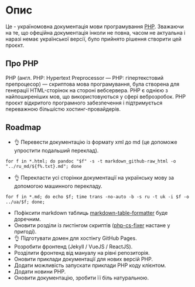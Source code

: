# Опис
Це - україномовна документація мови програмування [PHP](https://php.net). 
Зважаючи на те, що офеційна документація інколи не повна, часом не актуальна і наразі немає української версії, було прийнято рішення створити цей проєкт.

## Про PHP
PHP (англ. PHP: Hypertext Preprocessor — PHP: гіпертекстовий препроцесор) — скриптова мова програмування, була створена для генерації HTML-сторінок на стороні вебсервера. PHP є однією з найпоширеніших мов, що використовуються у сфері веброзробок. PHP проєкт відкритого програмного забезпечення i підтримується переважною більшістю хостинг-провайдерів.

## Roadmap
- 👌 Перевести документацію із формату xml до md (це допоможе упростити подальший переклад).
```
for f in *.html; do pandoc "$f" -s -t markdown_github-raw_html -o "../ru_md/${f%.txt}.md"; done
```
- 👌 Перекласти усі сторінки документації на українську мову за допомогою машинного перекладу.
```
for f in *.md; do echo $f; time trans -no-auto -b -s ru -t uk -i $f -o ../ua/$f; done;
```
- Пофіксити markdown таблиць [markdown-table-formatter](https://github.com/nvuillam/markdown-table-formatter) буде доречним.
- Оновити розділи із листінгом скриптів ([php-cs-fixer](https://github.com/FriendsOfPHP/PHP-CS-Fixer) настане у пригоді).
- 👌 Підготувати домен для хостінгу GitHub Pages.
- Розробити фронтенд (Jekyll / VueJS / ReactJS).
- Розділити фронтенд від мануалу на рівні репозиторія.
- Оновити приклади документації для нових версій PHP.
- Додати можливість запускати приклади PHP коду клієнтом.
- Додати новини PHP.
- Оновити документацію, зробити її біль натуральною.
